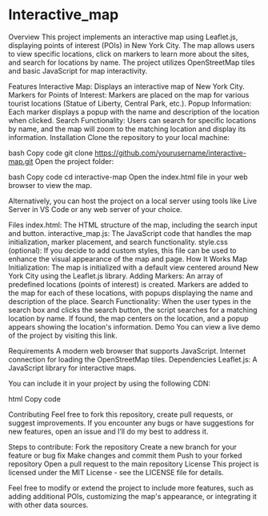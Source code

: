 # Interactive_map
Overview
This project implements an interactive map using Leaflet.js, displaying points of interest (POIs) in New York City. The map allows users to view specific locations, click on markers to learn more about the sites, and search for locations by name. The project utilizes OpenStreetMap tiles and basic JavaScript for map interactivity.

Features
Interactive Map: Displays an interactive map of New York City.
Markers for Points of Interest: Markers are placed on the map for various tourist locations (Statue of Liberty, Central Park, etc.).
Popup Information: Each marker displays a popup with the name and description of the location when clicked.
Search Functionality: Users can search for specific locations by name, and the map will zoom to the matching location and display its information.
Installation
Clone the repository to your local machine:

bash
Copy code
git clone https://github.com/yourusername/interactive-map.git
Open the project folder:

bash
Copy code
cd interactive-map
Open the index.html file in your web browser to view the map.

Alternatively, you can host the project on a local server using tools like Live Server in VS Code or any web server of your choice.

Files
index.html: The HTML structure of the map, including the search input and button.
interactive_map.js: The JavaScript code that handles the map initialization, marker placement, and search functionality.
style.css (optional): If you decide to add custom styles, this file can be used to enhance the visual appearance of the map and page.
How It Works
Map Initialization: The map is initialized with a default view centered around New York City using the Leaflet.js library.
Adding Markers: An array of predefined locations (points of interest) is created. Markers are added to the map for each of these locations, with popups displaying the name and description of the place.
Search Functionality: When the user types in the search box and clicks the search button, the script searches for a matching location by name. If found, the map centers on the location, and a popup appears showing the location's information.
Demo
You can view a live demo of the project by visiting this link.

Requirements
A modern web browser that supports JavaScript.
Internet connection for loading the OpenStreetMap tiles.
Dependencies
Leaflet.js: A JavaScript library for interactive maps.

You can include it in your project by using the following CDN:

html
Copy code
<link rel="stylesheet" href="https://unpkg.com/leaflet@1.7.1/dist/leaflet.css" />
<script src="https://unpkg.com/leaflet@1.7.1/dist/leaflet.js"></script>
Contributing
Feel free to fork this repository, create pull requests, or suggest improvements. If you encounter any bugs or have suggestions for new features, open an issue and I’ll do my best to address it.

Steps to contribute:
Fork the repository
Create a new branch for your feature or bug fix
Make changes and commit them
Push to your forked repository
Open a pull request to the main repository
License
This project is licensed under the MIT License - see the LICENSE file for details.

Feel free to modify or extend the project to include more features, such as adding additional POIs, customizing the map's appearance, or integrating it with other data sources.
